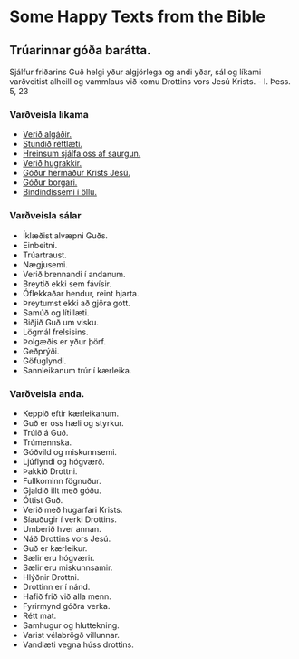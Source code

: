 # Some Happy Texts from the Bible

## Trúarinnar góða barátta.
Sjálfur friðarins Guð helgi yður algjörlega og andi yðar, sál og líkami varðveitist alheill og vammlaus við komu Drottins vors Jesú Krists. - I. Þess. 5, 23

### Varðveisla líkama
* [Verið algáðir.](https://www.biblegateway.com/passage/?version=NIV&search=Ephesians%204:32)
* [Stundið réttlæti.](https://www.biblegateway.com/passage/?version=NIV&search=Ephesians%204:32)
* [Hreinsum sjálfa oss af saurgun.](https://www.biblegateway.com/passage/?version=NIV&search=Ephesians%204:32)
* [Verið hugrakkir.](https://www.biblegateway.com/passage/?version=NIV&search=Ephesians%204:32)
* [Góður hermaður Krists Jesú.](https://www.biblegateway.com/passage/?version=NIV&search=Ephesians%204:32)
* [Góður borgari.](https://www.biblegateway.com/passage/?version=NIV&search=Ephesians%204:32)
* [Bindindissemi í öllu.](https://www.biblegateway.com/passage/?version=NIV&search=Ephesians%204:33)

### Varðveisla sálar

* Íklæðist alvæpni Guðs.
* Einbeitni.
* Trúartraust.
* Nægjusemi.
* Verið brennandi í andanum.
* Breytið ekki sem fávísir.
* Óflekkaðar hendur, reint hjarta.
* Þreytumst ekki að gjöra gott.
* Samúð og lítillæti.
* Biðjið Guð um visku.
* Lögmál frelsisins.
* Þolgæðis er yður þörf.
* Geðprýði.
* Göfuglyndi.
* Sannleikanum trúr í kærleika.

### Varðveisla anda.
* Keppið eftir kærleikanum.
* Guð er oss hæli og styrkur.
* Trúið á Guð.
* Trúmennska.
* Góðvild og miskunnsemi.
* Ljúflyndi og hógværð.
* Þakkið Drottni.
* Fullkominn fögnuður.
* Gjaldið illt með góðu.
* Óttist Guð.
* Verið með hugarfari Krists.
* Síauðugir í verki Drottins.
* Umberið hver annan.
* Náð Drottins vors Jesú.
* Guð er kærleikur.
* Sælir eru hógværir.
* Sælir eru miskunnsamir.
* Hlýðnir Drottni.
* Drottinn er í nánd.
* Hafið frið við alla menn.
* Fyrirmynd góðra verka.
* Rétt mat.
* Samhugur og hluttekning.
* Varist vélabrögð villunnar.
* Vandlæti vegna húss drottins.
